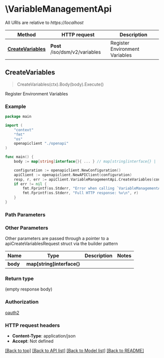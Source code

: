 # \VariableManagementApi

All URIs are relative to *https://localhost*

Method | HTTP request | Description
------------- | ------------- | -------------
[**CreateVariables**](VariableManagementApi.md#CreateVariables) | **Post** /iso/dsm/v2/variables | Register Environment Variables



## CreateVariables

> CreateVariables(ctx).Body(body).Execute()

Register Environment Variables



### Example

```go
package main

import (
    "context"
    "fmt"
    "os"
    openapiclient "./openapi"
)

func main() {
    body := map[string]interface{}{ ... } // map[string]interface{} |  (optional)

    configuration := openapiclient.NewConfiguration()
    apiClient := openapiclient.NewAPIClient(configuration)
    resp, r, err := apiClient.VariableManagementApi.CreateVariables(context.Background()).Body(body).Execute()
    if err != nil {
        fmt.Fprintf(os.Stderr, "Error when calling `VariableManagementApi.CreateVariables``: %v\n", err)
        fmt.Fprintf(os.Stderr, "Full HTTP response: %v\n", r)
    }
}
```

### Path Parameters



### Other Parameters

Other parameters are passed through a pointer to a apiCreateVariablesRequest struct via the builder pattern


Name | Type | Description  | Notes
------------- | ------------- | ------------- | -------------
 **body** | **map[string]interface{}** |  | 

### Return type

 (empty response body)

### Authorization

[oauth2](../README.md#oauth2)

### HTTP request headers

- **Content-Type**: application/json
- **Accept**: Not defined

[[Back to top]](#) [[Back to API list]](../README.md#documentation-for-api-endpoints)
[[Back to Model list]](../README.md#documentation-for-models)
[[Back to README]](../README.md)

